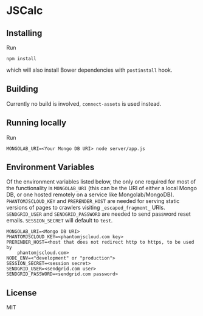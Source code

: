 # JSCalc

## Installing

Run

    npm install

which will also install Bower dependencies with `postinstall` hook.

## Building

Currently no build is involved, `connect-assets` is used instead.

## Running locally

Run

    MONGOLAB_URI=<Your Mongo DB URI> node server/app.js

## Environment Variables

Of the environment variables listed below, the only one required for most of the functionality is `MONGOLAB_URI` (this can be the URI of either a local Mongo DB, or one hosted remotely on a service like Mongolab/MongoDB). `PHANTOMJSCLOUD_KEY` and `PRERENDER_HOST` are needed for serving static versions of pages to crawlers visiting `_escaped_fragment_` URIs. `SENDGRID_USER` and `SENDGRID_PASSWORD` are needed to send password reset emails. `SESSION_SECRET` will default to `test`.

    MONGOLAB_URI=<Mongo DB URI>
    PHANTOMJSCLOUD_KEY=<phantomjscloud.com key>
    PRERENDER_HOST=<host that does not redirect http to https, to be used by
        phantomjscloud.com>
    NODE_ENV=<"development" or "production">
    SESSION_SECRET=<session secret>
    SENDGRID_USER=<sendgrid.com user>
    SENDGRID_PASSWORD=<sendgrid.com password>

## License

MIT

